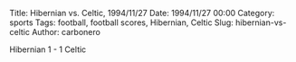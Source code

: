 Title: Hibernian vs. Celtic, 1994/11/27
Date: 1994/11/27 00:00
Category: sports
Tags: football, football scores, Hibernian, Celtic
Slug: hibernian-vs-celtic
Author: carbonero


Hibernian 1 - 1 Celtic
